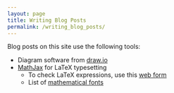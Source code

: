 ```yaml
---
layout: page
title: Writing Blog Posts
permalink: /writing_blog_posts/
---
```


Blog posts on this site use the following tools:
* Diagram software from [draw.io](https://draw.io)
* [MathJax](http://sgeos.github.io/github/jekyll/2016/08/21/adding_mathjax_to_a_jekyll_github_pages_blog.html) for LaTeX typesetting
  * To check LaTeX expressions, use this [web form](http://mathb.in/29559)
  * List of [mathematical fonts](https://www.overleaf.com/learn/latex/Mathematical_fonts)

